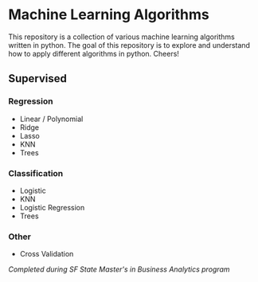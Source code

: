 # Machine Learning Algorithms
This repository is a collection of various machine learning algorithms written in python. The goal of this repository is to explore and understand how to apply different algorithms in python. Cheers!

## Supervised 
### Regression 
- Linear / Polynomial
- Ridge 
- Lasso
- KNN
- Trees

### Classification
- Logistic
- KNN
- Logistic Regression
- Trees 

### Other
- Cross Validation 


*Completed during SF State Master's in Business Analytics program*
